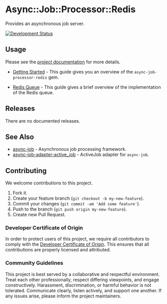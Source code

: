 # Async::Job::Processor::Redis

Provides an asynchronous job server.

[![Development Status](https://github.com/socketry/async-job-processor-redis/workflows/Test/badge.svg)](https://github.com/socketry/async-job-processor-redis/actions?workflow=Test)

## Usage

Please see the [project documentation](https://socketry.github.io/async-job-processor-redis/) for more details.

  - [Getting Started](https://socketry.github.io/async-job-processor-redis/guides/getting-started/index) - This guide gives you an overview of the `async-job-processor-redis` gem.

  - [Redis Queue](https://socketry.github.io/async-job-processor-redis/guides/redis-queue/index) - This guide gives a brief overview of the implementation of the Redis queue.

## Releases

There are no documented releases.

## See Also

  - [async-job](https://github.com/socketry/async-job) - Asynchronous job processing framework.
  - [async-job-adapter-active\_job](https://github.com/socketry/async-job-adapter-active_job) - ActiveJob adapter for `async-job`.

## Contributing

We welcome contributions to this project.

1.  Fork it.
2.  Create your feature branch (`git checkout -b my-new-feature`).
3.  Commit your changes (`git commit -am 'Add some feature'`).
4.  Push to the branch (`git push origin my-new-feature`).
5.  Create new Pull Request.

### Developer Certificate of Origin

In order to protect users of this project, we require all contributors to comply with the [Developer Certificate of Origin](https://developercertificate.org/). This ensures that all contributions are properly licensed and attributed.

### Community Guidelines

This project is best served by a collaborative and respectful environment. Treat each other professionally, respect differing viewpoints, and engage constructively. Harassment, discrimination, or harmful behavior is not tolerated. Communicate clearly, listen actively, and support one another. If any issues arise, please inform the project maintainers.
